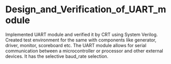 # Design_and_Verification_of_UART_module
Implemented UART module and verified it by CRT using System Verilog. Created test environment for the same with components like generator, driver, monitor, scoreboard etc. The UART module allows for serial communication between a microcontroller or processor and other external devices. It has the selective baud_rate selection.

